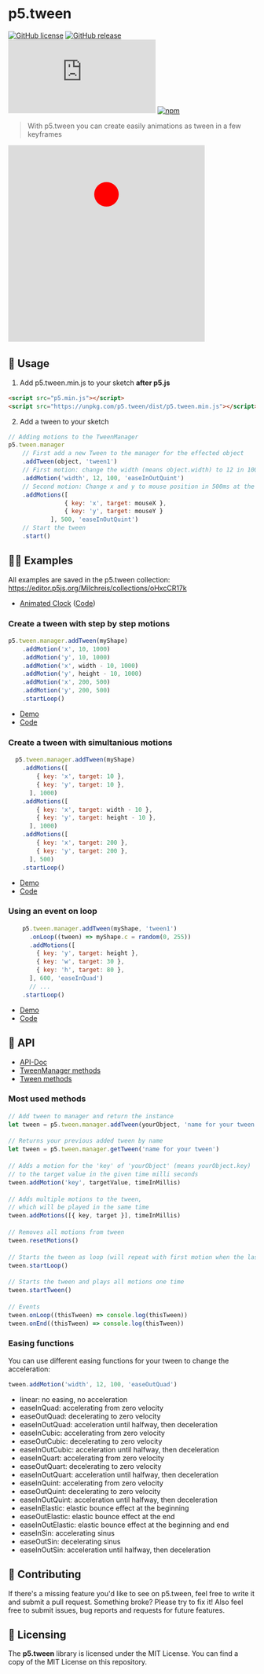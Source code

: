 # p5.tween

[![GitHub license](https://img.shields.io/github/license/Milchreis/p5.tween.svg)](https://github.com/Milchreis/p5.tween/blob/master/LICENSE)
[![GitHub release](https://img.shields.io/github/release/Milchreis/p5.tween.svg)](https://GitHub.com/Milchreis/p5.tween/releases/)
[![Package size](http://img.badgesize.io/https://unpkg.com/p5.tween/dist/p5.tween.min.js?compression=gzip&amp;label=size)](https://unpkg.com/p5.tween/dist/p5.tween.min.js)
[![npm](https://img.shields.io/npm/dt/p5.tween)](https://www.npmjs.com/package/p5.tween)

> With p5.tween you can create easily animations as tween in a few keyframes

[![logo](https://raw.githubusercontent.com/Milchreis/p5.tween/master/p5.tween.gif)](https://editor.p5js.org/Milchreis/sketches/Ypr3RYWfL)

## 🚀 Usage

1. Add p5.tween.min.js to your sketch **after p5.js**
```html
<script src="p5.min.js"></script>
<script src="https://unpkg.com/p5.tween/dist/p5.tween.min.js"></script>
```
2. Add a tween to your sketch
```js
// Adding motions to the TweenManager
p5.tween.manager
    // First add a new Tween to the manager for the effected object
    .addTween(object, 'tween1')
    // First motion: change the width (means object.width) to 12 in 100ms
    .addMotion('width', 12, 100, 'easeInOutQuint')
    // Second motion: Change x and y to mouse position in 500ms at the same time
    .addMotions([
                { key: 'x', target: mouseX },
                { key: 'y', target: mouseY }
            ], 500, 'easeInOutQuint')
    // Start the tween
    .start()
```

## 👩‍🔬 Examples
All examples are saved in the p5.tween collection: https://editor.p5js.org/Milchreis/collections/oHxcCR17k

 * [Animated Clock](https://editor.p5js.org/Milchreis/present/euDDMbdjP) ([Code](https://editor.p5js.org/Milchreis/sketches/euDDMbdjP))

### Create a tween with step by step motions
```js
p5.tween.manager.addTween(myShape)
    .addMotion('x', 10, 1000)
    .addMotion('y', 10, 1000)
    .addMotion('x', width - 10, 1000)
    .addMotion('y', height - 10, 1000)
    .addMotion('x', 200, 500)
    .addMotion('y', 200, 500)
    .startLoop()
```
- [Demo](https://editor.p5js.org/Milchreis/present/u1IL1Tqzm)
- [Code](https://editor.p5js.org/Milchreis/sketches/u1IL1Tqzm)

### Create a tween with simultanious motions
```js
  p5.tween.manager.addTween(myShape)
    .addMotions([
        { key: 'x', target: 10 },
        { key: 'y', target: 10 },
      ], 1000)
    .addMotions([
        { key: 'x', target: width - 10 },
        { key: 'y', target: height - 10 },
      ], 1000)
    .addMotions([
        { key: 'x', target: 200 },
        { key: 'y', target: 200 },
      ], 500)
    .startLoop()
```
- [Demo](https://editor.p5js.org/Milchreis/present/VZVfZiFvL)
- [Code](https://editor.p5js.org/Milchreis/sketches/VZVfZiFvL)

### Using an event on loop
```js
    p5.tween.manager.addTween(myShape, 'tween1')
      .onLoop((tween) => myShape.c = random(0, 255))
      .addMotions([
        { key: 'y', target: height },
        { key: 'w', target: 30 },
        { key: 'h', target: 80 },
      ], 600, 'easeInQuad')
      // ...
    .startLoop()
```
- [Demo](https://editor.p5js.org/Milchreis/present/7lIxFsbWM)
- [Code](https://editor.p5js.org/Milchreis/sketches/7lIxFsbWM)

## 📖 API
 * [API-Doc](https://milchreis.github.io/p5.tween/docs)
  * [TweenManager methods](https://milchreis.github.io/p5.tween/docs/classes/_tweenmanager_.p5.tween.tweenmanager.html)
  * [Tween methods](https://milchreis.github.io/p5.tween/docs/classes/_tween_.p5.tween.tween.html)

### Most used methods
```js
// Add tween to manager and return the instance
let tween = p5.tween.manager.addTween(yourObject, 'name for your tween')

// Returns your previous added tween by name
let tween = p5.tween.manager.getTween('name for your tween')

// Adds a motion for the 'key' of 'yourObject' (means yourObject.key) 
// to the target value in the given time milli seconds
tween.addMotion('key', targetValue, timeInMillis)

// Adds multiple motions to the tween, 
// which will be played in the same time
tween.addMotions([{ key, target }], timeInMillis)

// Removes all motions from tween
tween.resetMotions()

// Starts the tween as loop (will repeat with first motion when the last ends)
tween.startLoop()

// Starts the tween and plays all motions one time
tween.startTween()

// Events
tween.onLoop((thisTween) => console.log(thisTween))
tween.onEnd((thisTween) => console.log(thisTween))
```

### Easing functions
You can use different easing functions for your tween to change the acceleration:
```js
tween.addMotion('width', 12, 100, 'easeOutQuad')
```
 * linear: no easing, no acceleration
 * easeInQuad: accelerating from zero velocity
 * easeOutQuad: decelerating to zero velocity
 * easeInOutQuad: acceleration until halfway, then deceleration 
 * easeInCubic: accelerating from zero velocity 
 * easeOutCubic: decelerating to zero velocity 
 * easeInOutCubic: acceleration until halfway, then deceleration 
 * easeInQuart: accelerating from zero velocity 
 * easeOutQuart: decelerating to zero velocity
 * easeInOutQuart: acceleration until halfway, then deceleration
 * easeInQuint: accelerating from zero velocity
 * easeOutQuint: decelerating to zero velocity 
 * easeInOutQuint: acceleration until halfway, then deceleration
 * easeInElastic: elastic bounce effect at the beginning
 * easeOutElastic: elastic bounce effect at the end
 * easeInOutElastic: elastic bounce effect at the beginning and end
 * easeInSin: accelerating sinus
 * easeOutSin: decelerating sinus
 * easeInOutSin: acceleration until halfway, then deceleration

## 🍻 Contributing
If there's a missing feature you'd like to see on p5.tween, feel free to write it and submit a pull request. Something broke? Please try to fix it! Also feel free to submit issues, bug reports and requests for future features.

## 📜 Licensing  
The **p5.tween** library is licensed under the MIT License. You can find a copy of the MIT License on this repository.

